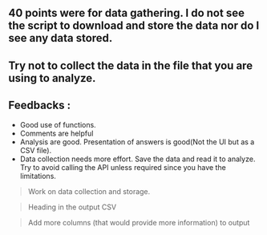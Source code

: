 ## 40 points were for data gathering. I do not see the script to download and store the data nor do I see any data stored.
## Try not to collect the data in the file that you are using to analyze. 

Feedbacks :
---
* Good use of functions.
* Comments are helpful
* Analysis are good. Presentation of answers is good(Not the UI but as a CSV file).
* Data collection needs more effort. Save the data and read it to analyze. Try to avoid calling the API unless required since you have the limitations.


> Work on data collection and storage. 

> Heading in the output CSV

> Add more columns (that would provide more information) to output

